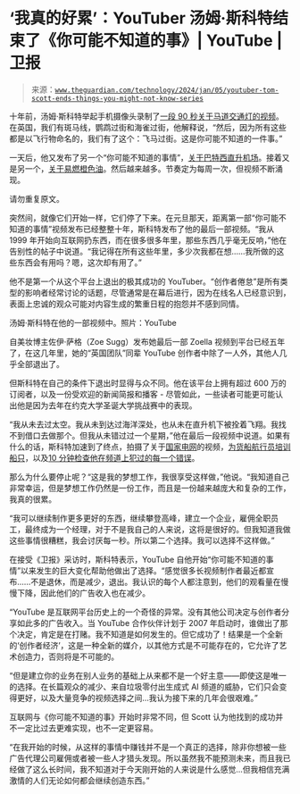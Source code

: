 <!--yml

category: 未分类

date: 2024-05-27 14:33:48

-->

# ‘我真的好累’：YouTuber 汤姆·斯科特结束了《你可能不知道的事》| YouTube | 卫报

> 来源：[`www.theguardian.com/technology/2024/jan/05/youtuber-tom-scott-ends-things-you-might-not-know-series`](https://www.theguardian.com/technology/2024/jan/05/youtuber-tom-scott-ends-things-you-might-not-know-series)

十年前，汤姆·斯科特举起手机摄像头录制了[一段 90 秒关于马道交通灯的视频](https://www.youtube.com/watch?v=X5V45wYwrkY)。在英国，我们有斑马线，鹦鹉过街和海雀过街，他解释说，“然后，因为所有这些都是以飞行物命名的，我们有了这个：飞马过街。这是你可能不知道的一件事。”

一天后，他又发布了另一个“你可能不知道的事情”，[关于巴特西直升机场](https://www.youtube.com/watch?v=SQ3g5gPKlDM)。接着又是另一个，[关于易燃橙色油](https://www.youtube.com/watch?v=nYxFrMNWbtI)。然后越来越多。节奏定为每周一次，但视频不断涌现。

请勿重复原文。

突然间，就像它们开始一样，它们停了下来。在元旦那天，距离第一部“你可能不知道的事情”视频发布已经整整十年，斯科特发布了他的最后一部视频。“我从 1999 年开始向互联网扔东西，而在很多很多年里，那些东西几乎毫无反响，”他在告别性的帖子中说道。“我记得在所有这些年里，多少次我都在想……我所做的这些东西会有用吗？嗯，这次却有用了。”

他不是第一个从这个平台上退出的极其成功的 YouTuber。“创作者倦怠”是所有类型的影响者经常讨论的话题，尽管通常是在幕后进行，因为在线名人已经意识到，表面上忠诚的观众可能对内容生成的繁重日程的抱怨并不感到同情。

汤姆·斯科特在他的一部视频中。照片：YouTube

自美妆博主佐伊·萨格（Zoe Sugg）发布她最后一部 Zoella 视频到平台已经五年了，在这几年里，她的“英国团队”同辈 YouTube 创作者中除了一人外，其他人几乎全部退出了。

但斯科特在自己的条件下退出时显得与众不同。他在该平台上拥有超过 600 万的订阅者，以及一份受欢迎的新闻简报和播客 - 尽管如此，一些读者可能更可能认出他是因为去年在约克大学圣诞大学挑战赛中的表现。

“我从未去过太空。我从未到达过海洋深处，也从未在直升机下被拴着飞翔。我找不到借口去做那个。但我从未错过过一个星期，”他在最后一段视频中说道。如果有什么的话，斯科特加速到了终点，拍摄了关于[国家电网](https://www.youtube.com/watch?v=F0JDK_71yDg)的视频，[为货船航行员培训船只](https://www.youtube.com/watch?v=jplrbxI5GN8)，以及[10 分钟检查他在频道上犯过的每一个错误](https://www.youtube.com/watch?v=lIbfMjZ0ME4)。

那么为什么要停止呢？“这是我的梦想工作，我很享受这样做，”他说。“我知道自己非常幸运，但是梦想工作仍然是一份工作，而且是一份越来越庞大和复杂的工作，我真的很累。

“我可以继续制作更多更好的东西，继续攀登高峰，建立一个企业，雇佣全职员工，最终成为一个经理，对于不是我自己的人来说，这将是很好的。但我知道我做这些事情很糟糕，我会讨厌每一秒。所以第二个选择。我可以选择不这样做。”

在接受《卫报》采访时，斯科特表示，YouTube 自他开始“你可能不知道的事情”以来发生的巨大变化帮助他做出了选择。“感觉很多长视频制作者最近都宣布……不是退休，而是减少，退出。我认识的每个人都注意到，他们的观看量在慢慢下降，因此他们的广告收入也在减少。

“YouTube 是互联网平台历史上的一个奇怪的异常。没有其他公司决定与创作者分享如此多的广告收入。当 YouTube 合作伙伴计划于 2007 年启动时，谁做出了那个决定，肯定是在打赌。我不知道是如何发生的。但它成功了！结果是一个全新的‘创作者经济’，这是一种全新的媒介，以其他方式是不可能存在的，它允许了艺术创造力，否则将是不可能的。

“但是建立你的业务在别人业务的基础上从来都不是一个好主意——即使这是唯一的选择。在长篇观众的减少、来自垃圾零付出生成式 AI 频道的威胁，它们只会变得更好，以及大量竞争的视频选择之间...我认为接下来的几年会很艰难。”

互联网与《你可能不知道的事》开始时非常不同，但 Scott 认为他找到的成功并不一定比过去更难实现，也不一定更容易。

“在我开始的时候，从这样的事情中赚钱并不是一个真正的选择，除非你想被一些广告代理公司雇佣或者被一些人才猎头发现。所以虽然我不能预测未来，而且我已经做了这么长时间，我不知道对于今天刚开始的人来说是什么感觉...但我相信充满激情的人们无论如何都会继续创造东西。”
